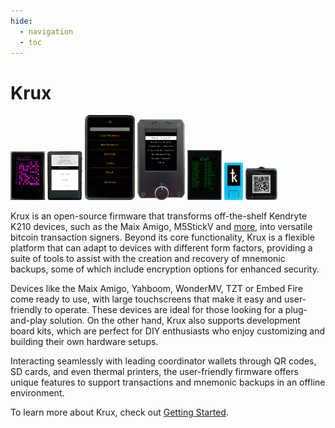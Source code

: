```yaml
---
hide:
  - navigation
  - toc
---
```

# Krux
<img src="img/maixpy_yahboom/load-mnemonic-via-tinyseed-filled-312.png" style="width: 11%; margin: 0 !important;">
<img src="img/maixpy_tzt/load-mnemonic-seq-overview-314.png" style="width: 11%; margin: 0 !important;">
<img src="img/maixpy_amigo/login-options-orange-300.png" style="width: 16%; margin: 0 !important;">
<img src="img/maixpy_dock/tools-options-302.png" style="width: 15%; margin: 0 !important;">
<img src="img/maixpy_wonder_mv/load-mnemonic-seq-mnemonic-304.png" style="width: 11%; margin: 0 !important;">
<img src="img/maixpy_m5stickv/logo-250.png" style="width: 6%; margin: 0 !important;">
<img src="img/maixpy_cube/backup-seed-qr-400.png" style="width: 10%; margin: 0 !important;">

Krux is an open-source firmware that transforms off-the-shelf Kendryte K210 devices, such as the Maix Amigo, M5StickV and [more](parts.md), into versatile bitcoin transaction signers. Beyond its core functionality, Krux is a flexible platform that can adapt to devices with different form factors, providing a suite of tools to assist with the creation and recovery of mnemonic backups, some of which include encryption options for enhanced security.

Devices like the Maix Amigo, Yahboom, WonderMV, TZT or Embed Fire come ready to use, with large touchscreens that make it easy and user-friendly to operate. These devices are ideal for those looking for a plug-and-play solution. On the other hand, Krux also supports development board kits, which are perfect for DIY enthusiasts who enjoy customizing and building their own hardware setups.

Interacting seamlessly with leading coordinator wallets through QR codes, SD cards, and even thermal printers, the user-friendly firmware offers unique features to support transactions and mnemonic backups in an offline environment.

To learn more about Krux, check out [Getting Started](getting-started/index.md).
